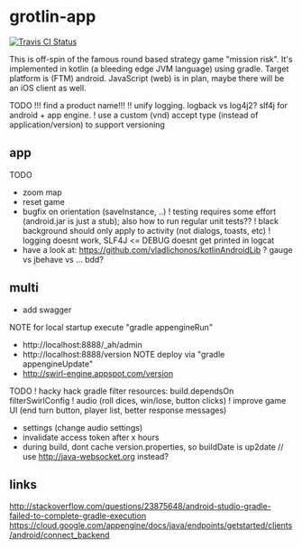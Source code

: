 grotlin-app
===========

[![Travis CI Status](https://travis-ci.org/christophpickl/grotlin-app.svg?branch=master)](https://travis-ci.org/christophpickl/grotlin-app)

This is off-spin of the famous round based strategy game "mission risk".
It's implemented in kotlin (a bleeding edge JVM language) using gradle.
Target platform is (FTM) android. JavaScript (web) is in plan, maybe there will be an iOS client as well.


TODO
!!! find a product name!!!
!! unify logging. logback vs log4j2? slf4j for android + app engine.
! use a custom (vnd) accept type (instead of application/version) to support versioning

app
---------

TODO
* zoom map
* reset game
* bugfix on orientation (saveInstance, ..)
! testing requires some effort (android.jar is just a stub); also how to run regular unit tests??
! black background should only apply to activity (not dialogs, toasts, etc)
! logging doesnt work, SLF4J <= DEBUG doesnt get printed in logcat
* have a look at: https://github.com/vladlichonos/kotlinAndroidLib
? gauge vs jbehave vs ... bdd?

multi
---------

* add swagger


NOTE for local startup execute "gradle appengineRun"
  - http://localhost:8888/_ah/admin
  - http://localhost:8888/version
NOTE  deploy via "gradle appengineUpdate"
  - http://swirl-engine.appspot.com/version



TODO
! hacky hack gradle filter resources: build.dependsOn filterSwirlConfig
! audio (roll dices, win/lose, button clicks)
! improve game UI (end turn button, player list, better response messages)
- settings (change audio settings)
- invalidate access token after x hours
- during build, dont cache version.properties, so buildDate is up2date
// use http://java-websocket.org instead?

links
--------
http://stackoverflow.com/questions/23875648/android-studio-gradle-failed-to-complete-gradle-execution
https://cloud.google.com/appengine/docs/java/endpoints/getstarted/clients/android/connect_backend